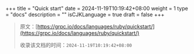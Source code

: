 +++
title = "Quick start"
date = 2024-11-19T10:19:42+08:00
weight = 1
type = "docs"
description = ""
isCJKLanguage = true
draft = false
+++

> 原文：[https://grpc.io/docs/languages/ruby/quickstart/](https://grpc.io/docs/languages/ruby/quickstart/)
>
> 收录该文档的时间：`2024-11-19T10:19:42+08:00`
